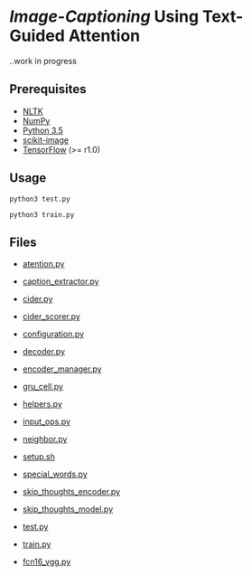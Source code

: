 # *Image-Captioning* Using Text-Guided Attention

..work in progress

## Prerequisites

* [NLTK](http://www.nltk.org/)
* [NumPy](http://www.numpy.org/)
* [Python 3.5](https://www.python.org/downloads/release/python-350/)
* [scikit-image](http://scikit-image.org/docs/dev/api/skimage.html)
* [TensorFlow](https://www.tensorflow.org/) (>= r1.0)

## Usage

```
python3 test.py
```

```
python3 train.py
```

## Files

* [atention.py](./src/attention.py)



* [caption_extractor.py](./src/caption_extractor.py)



* [cider.py](./src/cider/cider.py)



* [cider_scorer.py](./src/cider/cider_scorer.py)



* [configuration.py](./src/stv/configuration.py)


    
* [decoder.py](./src/decoder.py)



* [encoder_manager.py](./src/stv/encoder_manager.py)



* [gru_cell.py](./src/stv/gru_cell.py)



* [helpers.py](./src/helpers.py)



* [input_ops.py](./src/stv/input_ops.py)

 
 
* [neighbor.py](./src/neighbor.py)

 
 
* [setup.sh](./bin/setup.py) 



* [special_words.py](./src/stv/special_words.py)



* [skip_thoughts_encoder.py](./src/stv/skip_thoughts_encoder.py)



* [skip_thoughts_model.py](./src/stv/skip_thoughts_model.py)
 
 
 
* [test.py](./src/test.py)



* [train.py](./src/train.py)



* [fcn16_vgg.py](./src/vgg/fcn16_vgg.py)

